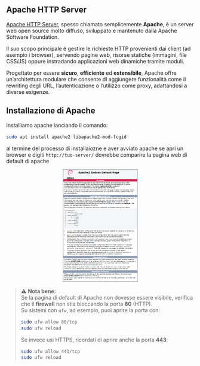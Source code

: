 ## Apache HTTP Server

[Apache HTTP Server](https://httpd.apache.org/), spesso chiamato semplicemente **Apache**, è un server web open source molto diffuso, sviluppato e mantenuto dalla Apache Software Foundation.  

Il suo scopo principale è gestire le richieste HTTP provenienti dai client (ad esempio i browser), servendo pagine web, risorse statiche (immagini, file CSS/JS) oppure instradando applicazioni web dinamiche tramite moduli.  

Progettato per essere **sicuro**, **efficiente** ed **estensibile**, Apache offre un’architettura modulare che consente di aggiungere funzionalità come il rewriting degli URL, l’autenticazione o l’utilizzo come proxy, adattandosi a diverse esigenze.

Installazione di Apache
---
Installiamo apache lanciando il comando:
```bash
sudo apt install apache2 libapache2-mod-fcgid
```
al termine del processo di installaiozne e aver avviato apache se apri un browser e digiti ```http://tuo-server/``` dovrebbe comparire la pagina web di default di apache

<p align="center">
  <img src="img/apachedefaultpage.jpg" width="200">
</p>

> ⚠️ **Nota bene:**  
> Se la pagina di default di Apache non dovesse essere visibile, verifica che il **firewall** non stia bloccando la porta **80** (HTTP).  
> Su sistemi con `ufw`, ad esempio, puoi aprire la porta con:  
> 
> ```bash
> sudo ufw allow 80/tcp
> sudo ufw reload
> ```
>  
> Se invece usi HTTPS, ricordati di aprire anche la porta **443**:  
> 
> ```bash
> sudo ufw allow 443/tcp
> sudo ufw reload
> ```

